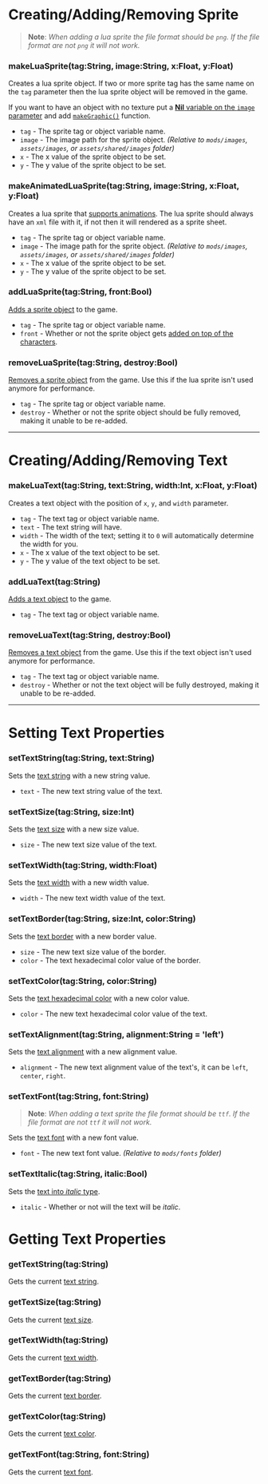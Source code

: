 # Creating/Adding/Removing Sprite
> **Note**: _When adding a lua sprite the file format should be `png`. If the file format are not `png` it will not work._

### makeLuaSprite(tag:String, image:String, x:Float, y:Float)
Creates a lua sprite object. If two or more sprite tag has the same name on the `tag` parameter then the lua sprite object will be removed in the game.  

If you want to have an object with no texture put a <ins>**Nil** variable on the `image` parameter</ins> and add [`makeGraphic()`](https://github.com/Meme1079/PsychWiki/wiki/Lua-Script-API:-Object-Functions#makegraphictagstring-widthint-heightint-colorstring) function. 

- `tag` - The sprite tag or object variable name.
- `image` - The image path for the sprite object. _(Relative to `mods/images`, `assets/images`, or `assets/shared/images` folder)_
- `x` - The x value of the sprite object to be set.
- `y` - The y value of the sprite object to be set.

### makeAnimatedLuaSprite(tag:String, image:String, x:Float, y:Float)
Creates a lua sprite that <ins>supports animations</ins>. The lua sprite should always have an `xml` file with it, if not then it will rendered as a sprite sheet.

- `tag` - The sprite tag or object variable name.
- `image` - The image path for the sprite object. _(Relative to `mods/images`, `assets/images`, or `assets/shared/images` folder)_
- `x` - The x value of the sprite object to be set.
- `y` - The y value of the sprite object to be set.

### addLuaSprite(tag:String, front:Bool)
<ins>Adds a sprite object</ins> to the game.

- `tag` - The sprite tag or object variable name.
- `front` - Whether or not the sprite object gets <ins>added on top of the characters</ins>.

### removeLuaSprite(tag:String, destroy:Bool)
<ins>Removes a sprite object</ins> from the game. Use this if the lua sprite isn't used anymore for performance.

- `tag` - The sprite tag or object variable name.
- `destroy` - Whether or not the sprite object should be fully removed, making it unable to be re-added.

***

# Creating/Adding/Removing Text
### makeLuaText(tag:String, text:String, width:Int, x:Float, y:Float)
Creates a text object with the position of `x`, `y`, and `width` parameter.

- `tag` - The text tag or object variable name.
- `text` - The text string will have.
- `width` - The width of the text; setting it to `0` will automatically determine the width for you.
- `x` - The x value of the text object to be set.
- `y` - The y value of the text object to be set.

### addLuaText(tag:String)
<ins>Adds a text object</ins> to the game.

- `tag` - The text tag or object variable name.

### removeLuaText(tag:String, destroy:Bool)
<ins>Removes a text object</ins> from the game. Use this if the text object isn't used anymore for performance.

- `tag` - The text tag or object variable name.
- `destroy` - Whether or not the text object will be fully destroyed, making it unable to be re-added.

***

# Setting Text Properties
### setTextString(tag:String, text:String)
Sets the <ins>text string</ins> with a new string value.

- `text` - The new text string value of the text.

### setTextSize(tag:String, size:Int)
Sets the <ins>text size</ins> with a new size value.

- `size` - The new text size value of the text.

### setTextWidth(tag:String, width:Float)
Sets the <ins>text width</ins> with a new width value.

- `width` - The new text width value of the text.

### setTextBorder(tag:String, size:Int, color:String)
Sets the <ins>text border</ins> with a new border value.

- `size` - The new text size value of the border.
- `color` - The text hexadecimal color value of the border.

### setTextColor(tag:String, color:String)
Sets the <ins>text hexadecimal color</ins> with a new color value.

- `color` - The new text hexadecimal color value of the text.

### setTextAlignment(tag:String, alignment:String = 'left')
Sets the <ins>text alignment</ins> with a new alignment value.

- `alignment` - The new text alignment value of the text's, it can be `left`, `center`, `right`. 

### setTextFont(tag:String, font:String)
> **Note**: _When adding a text sprite the file format should be `ttf`. If the file format are not `ttf` it will not work._

Sets the <ins>text font</ins> with a new font value.

- `font` - The new text font value. _(Relative to `mods/fonts` folder)_

### setTextItalic(tag:String, italic:Bool)
Sets the <ins>text into _italic_ type</ins>.

- `italic` - Whether or not will the text will be _italic_. 

# Getting Text Properties
### getTextString(tag:String)
Gets the current <ins>text string</ins>.

### getTextSize(tag:String)
Gets the current <ins>text size</ins>.

### getTextWidth(tag:String)
Gets the current <ins>text width</ins>.

### getTextBorder(tag:String)
Gets the current <ins>text border</ins>.

### getTextColor(tag:String)
Gets the current <ins>text color</ins>.

### getTextFont(tag:String, font:String)
Gets the current <ins>text font</ins>.